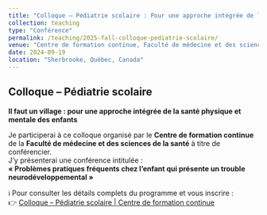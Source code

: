 ```yaml
---
title: "Colloque – Pédiatrie scolaire : Pour une approche intégrée de la santé physique et mentale des enfants"
collection: teaching
type: "Conférence"
permalink: /teaching/2025-fall-colloque-pediatrie-scolaire/
venue: "Centre de formation continue, Faculté de médecine et des sciences de la santé, Université de Sherbrooke"
date: 2024-09-19
location: "Sherbrooke, Québec, Canada"
---
```


## Colloque – Pédiatrie scolaire  
**Il faut un village : pour une approche intégrée de la santé physique et mentale des enfants**  

Je participerai à ce colloque organisé par le **Centre de formation continue** de la **Faculté de médecine et des sciences de la santé** à titre de conférencier.  
J’y présenterai une conférence intitulée :  
**« Problèmes pratiques fréquents chez l’enfant qui présente un trouble neurodéveloppemental »**

ℹ️ Pour consulter les détails complets du programme et vous inscrire :  
👉 [Colloque – Pédiatrie scolaire | Centre de formation continue](https://www.usherbrooke.ca/cfc/formations/offre/colloque-pediatrie-scolaire-il-faut-un-village-pour-une-approche-integree-de-la-sante-physique-et-mentale-des-enfants-presentiel/9504/)